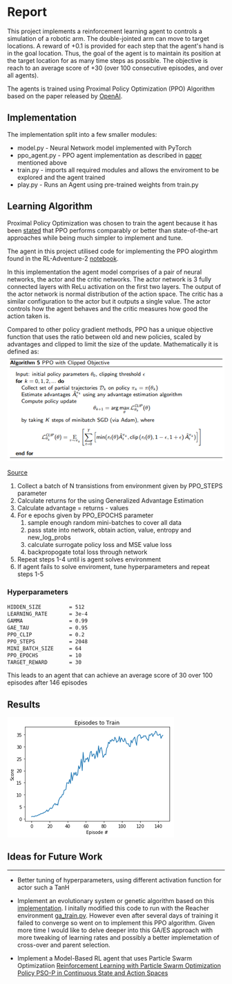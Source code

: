 # Report

This project implements a reinforcement learning agent to controls a simulation of a robotic arm. The double-jointed arm can move to target locations. A reward of +0.1 is provided for each step that the agent's hand is in the goal location. Thus, the goal of the agent is to maintain its position at the target location for as many time steps as possible. 
The objective is reach to an average score of +30 (over 100 consecutive episodes, and over all agents). 

The agents is trained using Proximal Policy Optimization (PPO) Algorithm based on the paper released by [OpenAI](https://blog.openai.com/openai-baselines-ppo/).

## Implementation

The implementation split into a few smaller modules: 

* model.py - Neural Network model implemented with PyTorch
* ppo_agent.py - PPO agent implementation as described in [paper](https://arxiv.org/abs/1707.06347) mentioned above
* train.py - imports all required modules and allows the enviroment to be explored and the agent trained
* play.py - Runs an Agent using pre-trained weights from train.py

## Learning Algorithm

Proximal Policy Optimization was chosen to train the agent because it has been [stated](https://blog.openai.com/openai-baselines-ppo/) that PPO performs comparably or better than state-of-the-art approaches while being much simpler to implement and tune.  

The agent in this project utilised code for implementing the PPO alogirthm found in the RL-Adventure-2 [notebook](https://github.com/higgsfield/RL-Adventure-2/blob/master/3.ppo.ipynb).	

In this implementation the agent model comprises of a pair of neural networks, the actor and the critic networks. The actor network is 3 fully connected layers with ReLu activation on the first two layers. The output of the actor network is normal distribution of the action space. The critic has a similar configuration to the actor but it outputs a single value. The actor controls how the agent behaves and the critic measures how good the action taken is.

Compared to other policy gradient methods, PPO has a unique objective function that uses the ratio between old and new policies, scaled by advantages and clipped to limit the size of the update. Mathematically it is defined as:   
![PPO Objective](data/images/ppo-co.png)

[Source](http://rail.eecs.berkeley.edu/deeprlcourse-fa17/f17docs/lecture_13_advanced_pg.pdf)

1. Collect a batch of N transistions from environment given by PPO_STEPS parameter
1. Calculate returns for the using Generalized Advantage Estimation
1. Calculate advantage = returns - values
1. For e epochs given by PPO_EPOCHS parameter
   1. sample enough random mini-batches to cover all data
   1. pass state into network, obtain action, value, entropy and new_log_probs
   1. calculate surrogate policy loss and MSE value loss
   1. backpropogate total loss through network 
1. Repeat steps 1-4 until is agent solves environment
1. If agent fails to solve enviroment, tune hyperparameters and repeat steps 1-5

### Hyperparameters

	HIDDEN_SIZE         = 512
	LEARNING_RATE       = 3e-4
	GAMMA               = 0.99
	GAE_TAU             = 0.95
	PPO_CLIP            = 0.2
	PPO_STEPS           = 2048
	MINI_BATCH_SIZE     = 64
	PPO_EPOCHS          = 10
	TARGET_REWARD       = 30

This leads to an agent that can achieve an average score of 30 over 100 episodes after 146 episodes

## Results

![Plot of Rewards](data/images/ppo-training.png)


## Ideas for Future Work
---

* Better tuning of hyperparameters, using different activation function for actor such a TanH

* Implement an evolutionary system or genetic algorithm based on this [implementation](https://github.com/PacktPublishing/Deep-Reinforcement-Learning-Hands-On/tree/master/Chapter16). I initally modified this code to run with the Reacher environment [ga_train.py](archive/ga_train.py). However even after several days of training it failed to converge so went on to implement this PPO algorithm. Given more time I would like to delve deeper into this GA/ES approach with more tweaking of learning rates and possibly a better implemetation of cross-over and parent selection.

* Implement a Model-Based RL agent that uses Particle Swarm Optimizatiion [Reinforcement Learning with Particle Swarm Optimization Policy PSO-P in Continuous State and Action Spaces](https://pdfs.semanticscholar.org/d0c4/9a9ed109cb8573217a9a0affbad7881b77a4.pdf)
